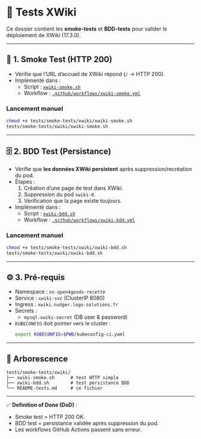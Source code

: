 
# 🧪 Tests XWiki

Ce dossier contient les **smoke-tests** et **BDD-tests** pour valider le déploiement de XWiki (17.3.0).

---

## 🚀 1. Smoke Test (HTTP 200)

- Vérifie que l’URL d’accueil de XWiki répond (`/` → HTTP 200).
- Implémenté dans :
  - Script : [`xwiki-smoke.sh`](./xwiki-smoke.sh)
  - Workflow : [`.github/workflows/xwiki-smoke.yml`](../../../.github/workflows/xwiki-smoke.yml)

### Lancement manuel

```bash
chmod +x tests/smoke-tests/xwiki/xwiki-smoke.sh
tests/smoke-tests/xwiki/xwiki-smoke.sh
```

---

## 🗄️ 2. BDD Test (Persistance)

- Vérifie que **les données XWiki persistent** après suppression/recréation du pod.
- Étapes :
  1. Création d’une page de test dans XWiki.
  2. Suppression du pod `xwiki-0`.
  3. Vérification que la page existe toujours.
- Implémenté dans :
  - Script : [`xwiki-bdd.sh`](./xwiki-bdd.sh)
  - Workflow : [`.github/workflows/xwiki-bdd.yml`](../../../.github/workflows/xwiki-bdd.yml)

### Lancement manuel

```bash
chmod +x tests/smoke-tests/xwiki/xwiki-bdd.sh
tests/smoke-tests/xwiki/xwiki-bdd.sh
```

---

## ⚙️ 3. Pré-requis

- Namespace : `ns-open4goods-recette`
- Service : `xwiki-svc` (ClusterIP 8080)
- Ingress : `xwiki.nudger.logo-solutions.fr`
- Secrets :
  - `mysql-xwiki-secret` (DB user & password)
- `KUBECONFIG` doit pointer vers le cluster :
  ```bash
  export KUBECONFIG=$PWD/kubeconfig-ci.yaml
  ```

---

## 📂 Arborescence

```
tests/smoke-tests/xwiki/
├── xwiki-smoke.sh      # test HTTP simple
├── xwiki-bdd.sh        # test persistance BDD
└── README-tests.md     # ce fichier
```

---

✅ **Definition of Done (DoD)** :
- Smoke test = HTTP 200 OK.
- BDD test = persistance validée après suppression du pod.
- Les workflows GitHub Actions passent sans erreur.

